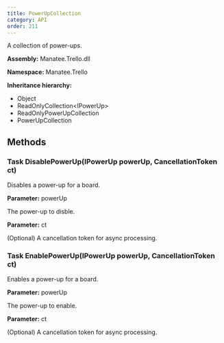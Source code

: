 ```yaml
---
title: PowerUpCollection
category: API
order: 211
---
```


A collection of power-ups.

**Assembly:** Manatee.Trello.dll

**Namespace:** Manatee.Trello

**Inheritance hierarchy:**

- Object
- ReadOnlyCollection&lt;IPowerUp&gt;
- ReadOnlyPowerUpCollection
- PowerUpCollection

## Methods

### Task DisablePowerUp(IPowerUp powerUp, CancellationToken ct)

Disables a power-up for a board.

**Parameter:** powerUp

The power-up to disble.

**Parameter:** ct

(Optional) A cancellation token for async processing.

### Task EnablePowerUp(IPowerUp powerUp, CancellationToken ct)

Enables a power-up for a board.

**Parameter:** powerUp

The power-up to enable.

**Parameter:** ct

(Optional) A cancellation token for async processing.


